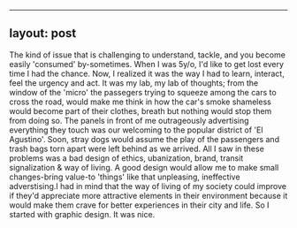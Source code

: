 
---
layout: post
---

  The kind of issue that is challenging to understand, tackle, and you become easily 'consumed' by-sometimes. When I was 5y/o, I'd like to get lost every time I had the chance. 
  Now, I realized it was the way I had to learn, interact, feel the urgency and act.
  It was my lab, my lab of thoughts; from the window of the 'micro' the passegers trying to squeeze among the cars to cross the road, 
  would make me think in how the car's smoke shameless would become part of their clothes, breath but nothing would stop them from doing so. 
  The panels in front of me outrageously advertising everything they touch was our welcoming to the popular district of 'El Agustino'. 
  Soon, stray dogs would assume the play of the passengers and trash bags torn apart were left behind as we arrived. 
  All I saw in these problems was a bad design of ethics, ubanization, brand, transit signalization & way of living. A good design would allow me to 
  make small changes-bring value-to 'things' like that unpleasing, ineffective adverstising.I had in mind that the way of living of my society could improve 
  if they'd appreciate more attractive elements in their environment because it would make them crave for better experiences in their city and life.
  So I started with graphic design. It was nice.

  
